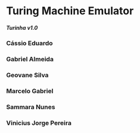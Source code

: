 # Turing Machine Emulator
##### Turinha v1.0


### Cássio Eduardo
### Gabriel Almeida
### Geovane Silva
### Marcelo Gabriel
### Sammara Nunes
### Vinicius Jorge Pereira
